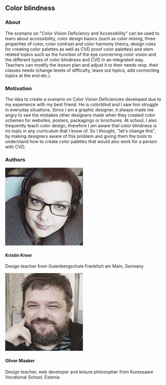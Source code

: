 ## Color blindness

### About

The scenario on "Color Vision Deficiency and Accessibility" can be used to learn about accessibility, color design basics (such as color mixing, three properties of color, color contrast and color harmony theory, design rules for creating color palettes as well as CVD proof color palettes) and stem related topics such as the function of the eye concerning color vision and the different types of color blindness and CVD in an integrated way. Teachers can modify the lesson plan and adjust it to their needs resp. their classes needs (change levels of difficulty, leave out topics, add connecting topics at the end etc.).

### Motivation

The idea to create a scenario on Color Vision Deficiencies developed due to my experience with my best friend. He is colorblind and I saw him struggle in everyday situations. Since I am a graphic designer, it always made me angry to see the mistakes other designers made when they created color schemes for websites, posters, packagings or brochures. At school, I also frequently teach color design, therefore I am aware that color blindness is no topic in any curriculum that I know of. So I thought, "let's change this", by making designers aware of this problem and giving them the tools to understand how to create color palettes that would also work for a person with CVD.

### Authors

<div class="grid" style="--cols: 100px 1fr">

<img src="../images/team/germany_kristinkreer.jpg" />

<div>

#### Kristin Kreer

Design teacher from Gutenbergschule Frankfurt am Main, Germany

</div>

<img src="../images/team/estonia_olivermaaker.jpg" />

<div>

#### Oliver Maaker

Design teacher, web developer and leisure philosopher from Kuressaare Vocational School, Estonia

</div>
